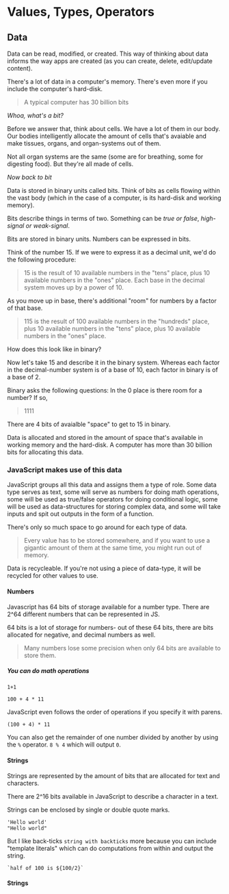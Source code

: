 # Values, Types, Operators

## Data
Data can be read, modified, or created. This way of thinking about data informs the way apps are created (as you can create, delete, edit/update content). 

There's a lot of data in a computer's memory. There's even more if you include the computer's hard-disk. 

> A typical computer has 30 billion bits

*Whoa, what's a bit?* 

Before we answer that, think about cells. We have a lot of them in our body. Our bodies intelligently allocate the amount of cells that's avaiable and make tissues, organs, and organ-systems out of them. 

 Not all organ systems are the same (some are for breathing, some for digesting food). But they're all made of cells.

 *Now back to bit* 

Data is stored in binary units called bits. Think of bits as cells flowing within the vast body (which in the case of a computer, is its hard-disk and working memory). 

Bits describe things in terms of two. Something can be *true or false*, *high-signal or weak-signal*. 

Bits are stored in binary units. Numbers can be expressed in bits. 

Think of the number 15. If we were to express it as a decimal unit, we'd do the following procedure:

> 15 is the result of 10 available numbers in the "tens" place, plus 10 available numbers in the "ones" place. Each base in the decimal system moves up by a power of 10. 

As you move up in base, there's additional "room" for numbers by a factor of that base. 

> 115 is the result of 100 available numbers in the "hundreds" place, plus 10 available numbers in the "tens" place, plus 10 available numbers in the "ones" place. 

How does this look like in binary? 

Now let's take 15 and describe it in the binary system. Whereas each factor in the decimal-number system is of a base of 10, each factor in binary is of a base of 2. 

Binary asks the following questions: In the 0 place is there room for a number? If so, 

> 1111 

There are 4 bits of avaialble "space" to get to 15 in binary. 

Data is allocated and stored in the amount of space that's available in working memory and the hard-disk. A computer has more than 30 billion bits for allocating this data.

### JavaScript makes use of this data
JavaScript groups all this data and assigns them a type of role. Some data type serves as text, some will serve as numbers for doing math operations, some will be used as true/false operators for doing conditional logic, some will be used as data-structures for storing complex data, and some will take inputs and spit out outputs in the form of a function. 

There's only so much space to go around for each type of data. 

> Every value has to be stored somewhere, and if you want to use a gigantic amount of them at the same time, you might run out of memory. 

Data is recycleable. If you're not using a piece of data-type, it will be recycled for other values to use. 

#### Numbers 

Javascript has 64 bits of storage available for a number type. There are 2^64 different numbers that can be represented in JS. 

64 bits is a lot of storage for numbers- out of these 64 bits, there are bits allocated for negative, and decimal numbers as well.

> Many numbers lose some precision when only 64 bits are available to store them.

##### You can do math operations

```
1+1 
```

```
100 + 4 * 11
```

JavaScript even follows the order of operations if you specify it with parens. 

```
(100 + 4) * 11
```

You can also get the remainder of one number divided by another by using the `%` operator. `8 % 4` which will output `0`.

#### Strings

Strings are represented by the amount of bits that are allocated for text and characters. 

There are 2^16 bits available in JavaScript to describe a character in a text.

Strings can be enclosed by single or double quote marks.

```
'Hello world'
"Hello world" 
```

But I like back-ticks ``string with backticks`` more because you can include "template literals" which can do computations from within and output the string.  

```
`half of 100 is ${100/2}`
```

#### Strings